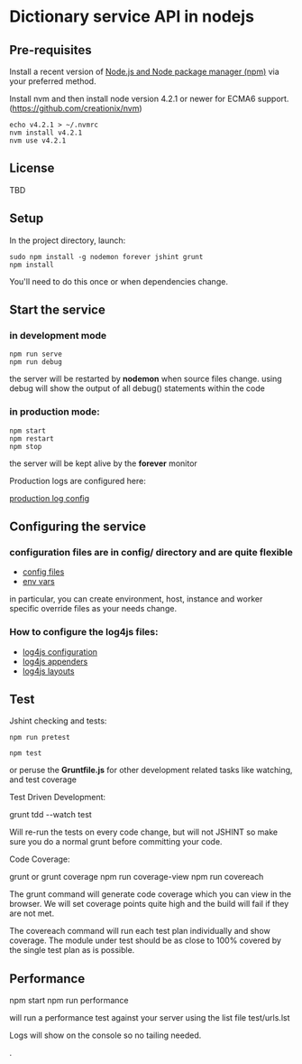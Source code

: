 # Dictionary service API in nodejs

## Pre-requisites

Install a recent version of [Node.js and Node package manager (npm)](http://nodejs.org) via your preferred method.

Install nvm and then install node version 4.2.1 or newer for ECMA6 support. (https://github.com/creationix/nvm)

    echo v4.2.1 > ~/.nvmrc
    nvm install v4.2.1
    nvm use v4.2.1

## License

TBD

## Setup

In the project directory, launch:

    sudo npm install -g nodemon forever jshint grunt
    npm install

You'll need to do this once or when dependencies change.

## Start the service

### in development mode

    npm run serve
    npm run debug

the server will be restarted by **nodemon** when source files change.
using debug will show the output of all debug() statements within the code

### in production mode:

    npm start
    npm restart
    npm stop

the server will be kept alive by the **forever** monitor

Production logs are configured here:

[production log config](https://github.com/workshare/location-nodejs/blob/master/config/production.json)

## Configuring the service

### configuration files are in **config/** directory and are quite flexible

* [config files](https://github.com/lorenwest/node-config/wiki/Configuration-Files)
* [env vars](https://github.com/lorenwest/node-config/wiki/Environment-Variables)

in particular, you can create environment, host, instance and worker
specific override files as your needs change.

### How to configure the **log4js** files:

* [log4js configuration](https://github.com/nomiddlename/log4js-node#configuration)
* [log4js appenders](https://github.com/nomiddlename/log4js-node/wiki/Appenders)
* [log4js layouts](https://github.com/nomiddlename/log4js-node/wiki/Layouts)

## Test

Jshint checking and tests:

    npm run pretest

    npm test

or peruse the **Gruntfile.js** for other development related tasks like watching, and test coverage

Test Driven Development:

   grunt tdd --watch test
   
Will re-run the tests on every code change, but will not JSHINT so make sure you
do a normal grunt before committing your code.

Code Coverage:

   grunt or grunt coverage
   npm run coverage-view
   npm run covereach

The grunt command will generate code coverage which you can view in the browser.
We will set coverage points quite high and the build will fail if they are not met.

The covereach command will run each test plan individually and show coverage. The
module under test should be as close to 100% covered by the single test plan as is possible.

## Performance

   npm start
   npm run performance

will run a performance test against your server using the list file test/urls.lst

Logs will show on the console so no tailing needed.



.
